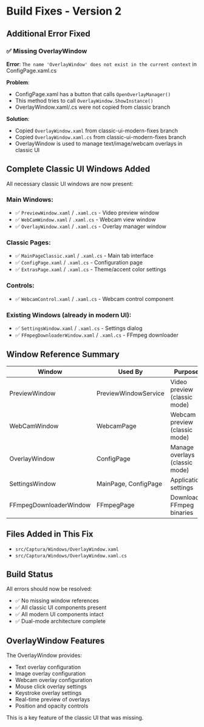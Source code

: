 # Build Fixes - Version 2

## Additional Error Fixed

### ✅ Missing OverlayWindow
**Error**: `The name 'OverlayWindow' does not exist in the current context` in ConfigPage.xaml.cs

**Problem**: 
- ConfigPage.xaml has a button that calls `OpenOverlayManager()`
- This method tries to call `OverlayWindow.ShowInstance()`
- OverlayWindow.xaml/.cs were not copied from classic branch

**Solution**:
- Copied `OverlayWindow.xaml` from classic-ui-modern-fixes branch
- Copied `OverlayWindow.xaml.cs` from classic-ui-modern-fixes branch
- OverlayWindow is used to manage text/image/webcam overlays in classic UI

## Complete Classic UI Windows Added

All necessary classic UI windows are now present:

### Main Windows:
- ✅ `PreviewWindow.xaml` / `.xaml.cs` - Video preview window
- ✅ `WebCamWindow.xaml` / `.xaml.cs` - Webcam view window
- ✅ `OverlayWindow.xaml` / `.xaml.cs` - Overlay manager window

### Classic Pages:
- ✅ `MainPageClassic.xaml` / `.xaml.cs` - Main tab interface
- ✅ `ConfigPage.xaml` / `.xaml.cs` - Configuration page
- ✅ `ExtrasPage.xaml` / `.xaml.cs` - Theme/accent color settings

### Controls:
- ✅ `WebcamControl.xaml` / `.xaml.cs` - Webcam control component

### Existing Windows (already in modern UI):
- ✅ `SettingsWindow.xaml` / `.xaml.cs` - Settings dialog
- ✅ `FFmpegDownloaderWindow.xaml` / `.xaml.cs` - FFmpeg downloader

## Window Reference Summary

| Window | Used By | Purpose |
|--------|---------|---------|
| PreviewWindow | PreviewWindowService | Video preview (classic mode) |
| WebCamWindow | WebcamPage | Webcam preview (classic mode) |
| OverlayWindow | ConfigPage | Manage overlays (classic mode) |
| SettingsWindow | MainPage, ConfigPage | Application settings |
| FFmpegDownloaderWindow | FFmpegPage | Download FFmpeg binaries |

## Files Added in This Fix

- `src/Captura/Windows/OverlayWindow.xaml`
- `src/Captura/Windows/OverlayWindow.xaml.cs`

## Build Status

All errors should now be resolved:
- ✅ No missing window references
- ✅ All classic UI components present
- ✅ All modern UI components intact
- ✅ Dual-mode architecture complete

## OverlayWindow Features

The OverlayWindow provides:
- Text overlay configuration
- Image overlay configuration  
- Webcam overlay configuration
- Mouse click overlay settings
- Keystroke overlay settings
- Real-time preview of overlays
- Position and opacity controls

This is a key feature of the classic UI that was missing.